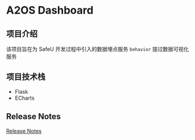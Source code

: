 # A2OS Dashboard

## 项目介绍

该项目旨在为 SafeU 开发过程中引入的数据埋点服务 `behavior` 提过数据可视化服务

## 项目技术栈

- Flask
- ECharts

## Release Notes

[Release Notes](./release-notes.md)